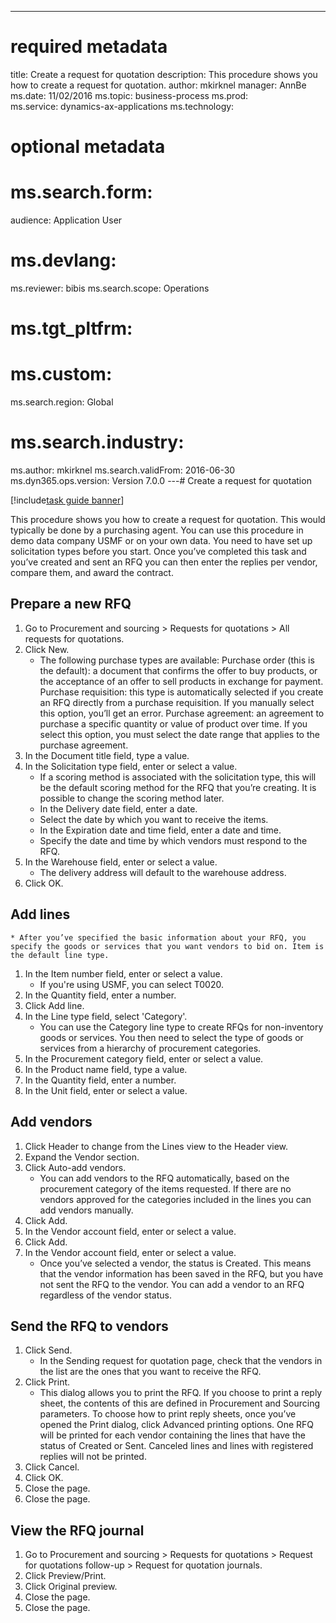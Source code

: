 --- 
# required metadata 
 
title: Create a request for quotation
description: This procedure shows you how to create a request for quotation. 
author: mkirknel
manager: AnnBe 
ms.date: 11/02/2016
ms.topic: business-process 
ms.prod:  
ms.service: dynamics-ax-applications 
ms.technology:  
 
# optional metadata 
 
# ms.search.form:   
audience: Application User 
# ms.devlang:  
ms.reviewer: bibis
ms.search.scope: Operations 
# ms.tgt_pltfrm:  
# ms.custom:  
ms.search.region: Global
# ms.search.industry: 
ms.author: mkirknel
ms.search.validFrom: 2016-06-30 
ms.dyn365.ops.version: Version 7.0.0 
---# Create a request for quotation

[!include[task guide banner](../../includes/task-guide-banner.md)]

This procedure shows you how to create a request for quotation. This would typically be done by a purchasing agent. You can use this procedure in demo data company USMF or on your own data. You need to have set up solicitation types before you start. Once you’ve completed this task and you’ve created and sent an RFQ you can then enter the replies per vendor, compare them, and award the contract.


## Prepare a new RFQ
1. Go to Procurement and sourcing > Requests for quotations > All requests for quotations.
2. Click New.
    * The following purchase types are available: Purchase order (this is the default): a document that confirms the offer to buy products, or the acceptance of an offer to sell products in exchange for payment. Purchase requisition: this type is automatically selected if you create an RFQ directly from a purchase requisition. If you manually select this option, you’ll get an error. Purchase agreement: an agreement to purchase a specific quantity or value of product over time. If you select this option, you must select the date range that applies to the purchase agreement.  
3. In the Document title field, type a value.
4. In the Solicitation type field, enter or select a value.
    * If a scoring method is associated with the solicitation type, this will be the default scoring method for the RFQ that you’re creating. It is possible to change the scoring method later.  
    * In the Delivery date field, enter a date.  
    * Select the date by which you want to receive the items.  
    * In the Expiration date and time field, enter a date and time.  
    * Specify the date and time by which vendors must respond to the RFQ.  
5. In the Warehouse field, enter or select a value.
    * The delivery address will default to the warehouse address.  
6. Click OK.

## Add lines
    * After you’ve specified the basic information about your RFQ, you specify the goods or services that you want vendors to bid on. Item is the default line type.   
1. In the Item number field, enter or select a value.
    * If you're using USMF, you can select T0020.  
2. In the Quantity field, enter a number.
3. Click Add line.
4. In the Line type field, select 'Category'.
    * You can use the Category line type to create RFQs for non-inventory goods or services. You then need to select the type of goods or services from a hierarchy of procurement categories.  
5. In the Procurement category field, enter or select a value.
6. In the Product name field, type a value.
7. In the Quantity field, enter a number.
8. In the Unit field, enter or select a value.

## Add vendors
1. Click Header to change from the Lines view to the Header view. 
2. Expand the Vendor section.
3. Click Auto-add vendors.
    * You can add vendors to the RFQ automatically, based on the procurement category of the items requested. If there are no vendors approved for the categories included in the lines you can add vendors manually.  
4. Click Add.
5. In the Vendor account field, enter or select a value.
6. Click Add.
7. In the Vendor account field, enter or select a value.
    * Once you’ve selected a vendor, the status is Created. This means that the vendor information has been saved in the RFQ, but you have not sent the RFQ to the vendor. You can add a vendor to an RFQ regardless of the vendor status.  

## Send the RFQ to vendors
1. Click Send.
    * In the Sending request for quotation page, check that the vendors in the list are the ones that you want to receive the RFQ.  
2. Click Print.
    * This dialog allows you to print the RFQ. If you choose to print a reply sheet, the contents of this are defined in Procurement and Sourcing parameters. To choose how to print reply sheets, once you’ve opened the Print dialog, click Advanced printing options. One RFQ will be printed for each vendor containing the lines that have the status of Created or Sent. Canceled lines and lines with registered replies will not be printed.   
3. Click Cancel.
4. Click OK.
5. Close the page.
6. Close the page.

## View the RFQ journal
1. Go to Procurement and sourcing > Requests for quotations > Request for quotations follow-up > Request for quotation journals.
2. Click Preview/Print.
3. Click Original preview.
4. Close the page.
5. Close the page.

